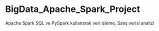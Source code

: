 # BigData_Apache_Spark_Project
Apache Spark SQL ve PySpark kullanarak veri işleme, Satış verisi analizi

